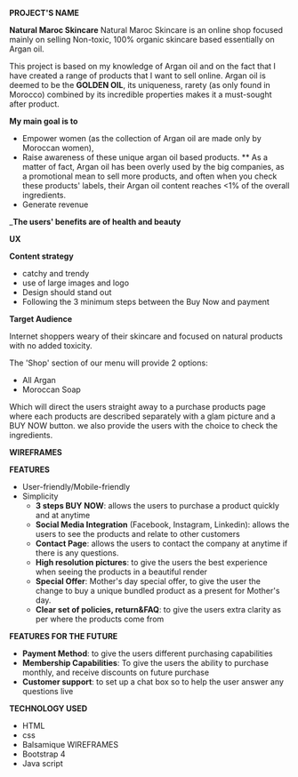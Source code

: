 **PROJECT'S NAME**

  **Natural Maroc Skincare**
Natural Maroc Skincare is an online shop focused mainly on selling Non-toxic, 
100% organic skincare based essentially on Argan oil.

This project is based on my knowledge of Argan oil and on the fact that 
I have created a range of products that I want to sell online.
Argan oil is deemed to be the **GOLDEN OIL**, its uniqueness, rarety (as only found in Morocco) combined by
its incredible properties makes it a must-sought after product.

**My main goal is to**
  
  * Empower women (as the collection of Argan oil are made only by Moroccan women), 
  * Raise awareness of these unique argan oil based products. 
     **  As a matter of fact, Argan oil has been overly used by the big companies, 
        as a promotional mean to sell more products, and often when you check these products' labels, 
        their Argan oil content reaches <1% of the overall ingredients.
  * Generate revenue

___The users' benefits are of health and beauty__

**UX**

  **Content strategy**

  * catchy and trendy
  * use of large images and logo
  * Design should stand out
  * Following the 3 minimum steps between the Buy Now and payment

  **Target Audience**

Internet shoppers weary of their skincare and focused on natural products with no added toxicity.

The 'Shop' section of our menu will provide 2 options: 
  * All Argan
  * Moroccan Soap

Which will direct the users straight away to a purchase products page where each products are described separately
with a glam picture and a BUY NOW button. we also provide the users with the choice to check the ingredients.

  **WIREFRAMES**


**FEATURES**

  * User-friendly/Mobile-friendly
  * Simplicity
    * __3 steps BUY NOW__: allows the users to purchase a product quickly and at anytime 
    * __Social Media Integration__ (Facebook, Instagram, Linkedin): allows the users to see the products and relate to other customers
    * __Contact Page__: allows the users to contact the company at anytime if there is any questions.
    * __High resolution pictures__: to give the users the best experience when seeing the products in a beautiful render
    * __Special Offer__: Mother's day special offer, to give the user the change to buy a unique bundled product as a present for Mother's day.
    * __Clear set of policies, return&FAQ__: to give the users extra clarity as per where the products come from

**FEATURES FOR THE FUTURE**

  * __Payment Method__: to give the users different purchasing capabilities
  * __Membership Capabilities__: To give the users the ability to purchase monthly, and receive discounts on future purchase
  * __Customer support__: to set up a chat box so to help the user answer any questions live

**TECHNOLOGY USED**

* HTML
* css
* Balsamique WIREFRAMES
* Bootstrap 4
* Java script
